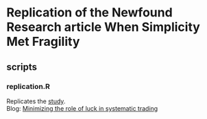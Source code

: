# Replication of the Newfound Research article When Simplicity Met Fragility

## scripts
### replication.R
Replicates the [study](WhenSimplicityMetFragility.pdf).\
Blog: [Minimizing the role of luck in systematic trading](https://stockviz.biz/index.php/2018/10/31/minimizing-the-role-of-luck-in-systematic-trading/)